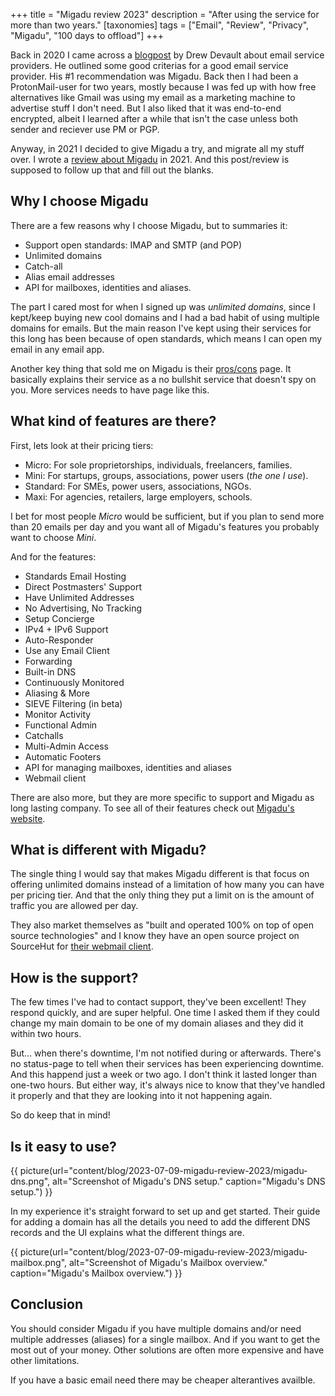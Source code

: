 +++
title = "Migadu review 2023"
description = "After using the service for more than two years."
[taxonomies]
tags = ["Email", "Review", "Privacy", "Migadu", "100 days to offload"]
+++

Back in 2020 I came across a [blogpost][dd_post] by Drew Devault about email
service providers. He outlined some good criterias for a good email service
provider. His #1 recommendation was Migadu. Back then I had been a
ProtonMail-user for two years, mostly because I was fed up with how free
alternatives like Gmail was using my email as a marketing machine to advertise
stuff I don't need. But I also liked that it was end-to-end encrypted, albeit I
learned after a while that isn't the case unless both sender and reciever use PM
or PGP.

Anyway, in 2021 I decided to give Migadu a try, and migrate all my stuff over. I
wrote a [review about Migadu][migadu_review] in 2021. And this post/review is
supposed to follow up that and fill out the blanks.

## Why I choose Migadu

There are a few reasons why I choose Migadu, but to summaries it:

- Support open standards: IMAP and SMTP (and POP)
- Unlimited domains
- Catch-all
- Alias email addresses
- API for mailboxes, identities and aliases.

The part I cared most for when I signed up was _unlimited domains_, since I
kept/keep buying new cool domains and I had a bad habit of using multiple
domains for emails. But the main reason I've kept using their services for this
long has been because of open standards, which means I can open my email in any
email app.

Another key thing that sold me on Migadu is their [pros/cons][migadu_proscons]
page. It basically explains their service as a no bullshit service that doesn't
spy on you. More services needs to have page like this.

## What kind of features are there?

First, lets look at their pricing tiers:

- Micro: For sole proprietorships, individuals, freelancers, families.
- Mini: For startups, groups, associations, power users (_the one I use_).
- Standard: For SMEs, power users, associations, NGOs.
- Maxi: For agencies, retailers, large employers, schools.

I bet for most people _Micro_ would be sufficient, but if you plan to send more
than 20 emails per day and you want all of Migadu's features you probably want
to choose _Mini_.

And for the features:

- Standards Email Hosting
- Direct Postmasters' Support
- Have Unlimited Addresses
- No Advertising, No Tracking
- Setup Concierge
- IPv4 + IPv6 Support
- Auto-Responder
- Use any Email Client
- Forwarding
- Built-in DNS
- Continuously Monitored
- Aliasing & More
- SIEVE Filtering (in beta)
- Monitor Activity
- Functional Admin
- Catchalls
- Multi-Admin Access
- Automatic Footers
- API for managing mailboxes, identities and aliases
- Webmail client

There are also more, but they are more specific to support and Migadu as long
lasting company. To see all of their features check out [Migadu's
website][migadu].

## What is different with Migadu?

The single thing I would say that makes Migadu different is that focus on
offering unlimited domains instead of a limitation of how many you can have per
pricing tier. And that the only thing they put a limit on is the amount of
traffic you are allowed per day.

They also market themselves as "built and operated 100% on top of open source
technologies" and I know they have an open source project on SourceHut for
[their webmail client][srht_migadu].

## How is the support?

The few times I've had to contact support, they've been excellent! They respond
quickly, and are super helpful. One time I asked them if they could change my
main domain to be one of my domain aliases and they did it within two hours.

But... when there's downtime, I'm not notified during or afterwards. There's no
status-page to tell when their services has been experiencing downtime. And this
happend just a week or two ago. I don't think it lasted longer than one-two
hours. But either way, it's always nice to know that they've handled it properly
and that they are looking into it not happening again.

So do keep that in mind!

## Is it easy to use?

{{ picture(url="content/blog/2023-07-09-migadu-review-2023/migadu-dns.png", alt="Screenshot of Migadu's DNS setup." caption="Migadu's DNS setup.") }}

In my experience it's straight forward to set up and get started. Their guide
for adding a domain has all the details you need to add the different DNS
records and the UI explains what the different things are.

{{ picture(url="content/blog/2023-07-09-migadu-review-2023/migadu-mailbox.png", alt="Screenshot of Migadu's Mailbox overview." caption="Migadu's Mailbox overview.") }}

## Conclusion

You should consider Migadu if you have multiple domains and/or need multiple
addresses (aliases) for a single mailbox. And if you want to get the most out of
your money. Other solutions are often more expensive and have other limitations.

If you have a basic email need there may be cheaper alterantives availble.

[dd_post]:
  https://drewdevault.com/2020/06/19/Mail-service-provider-recommendations.html
[migadu_review]: @/blog/2021-12-12-migadu-review/index.md
[migadu_proscons]: https://www.migadu.com/procon/
[migadu]: https://www.migadu.com/index.html
[srht_migadu]: https://sr.ht/~migadu/alps/
